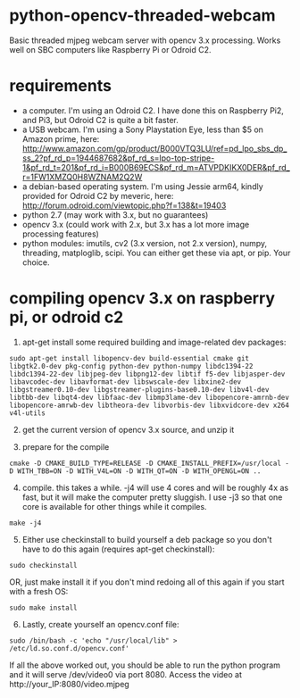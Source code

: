 # python-opencv-threaded-webcam
Basic threaded mjpeg webcam server with opencv 3.x processing. Works well on SBC computers like Raspberry Pi or Odroid C2.

# requirements
- a computer. I'm using an Odroid C2. I have done this on Raspberry Pi2, and Pi3, but Odroid C2 is quite a bit faster.
- a USB webcam. I'm using a Sony Playstation Eye, less than $5 on Amazon prime, here: http://www.amazon.com/gp/product/B000VTQ3LU/ref=pd_lpo_sbs_dp_ss_2?pf_rd_p=1944687682&pf_rd_s=lpo-top-stripe-1&pf_rd_t=201&pf_rd_i=B000B69ECS&pf_rd_m=ATVPDKIKX0DER&pf_rd_r=1FW1XMZQ0H8WZNAM2Q2W
- a debian-based operating system. I'm using Jessie arm64, kindly provided for Odroid C2 by meveric, here: http://forum.odroid.com/viewtopic.php?f=138&t=19403
- python 2.7 (may work with 3.x, but no guarantees)
- opencv 3.x (could work with 2.x, but 3.x has a lot more image processing features)
- python modules: imutils, cv2 (3.x version, not 2.x version), numpy, threading, matploglib, scipi. You can either get these via apt, or pip. Your choice.

# compiling opencv 3.x on raspberry pi, or odroid c2
1. apt-get install some required building and image-related dev packages:
```
sudo apt-get install libopencv-dev build-essential cmake git libgtk2.0-dev pkg-config python-dev python-numpy libdc1394-22 libdc1394-22-dev libjpeg-dev libpng12-dev libtif f5-dev libjasper-dev libavcodec-dev libavformat-dev libswscale-dev libxine2-dev libgstreamer0.10-dev libgstreamer-plugins-base0.10-dev libv4l-dev libtbb-dev libqt4-dev libfaac-dev libmp3lame-dev libopencore-amrnb-dev libopencore-amrwb-dev libtheora-dev libvorbis-dev libxvidcore-dev x264 v4l-utils
```

2. get the current version of opencv 3.x source, and unzip it

3. prepare for the compile
```
cmake -D CMAKE_BUILD_TYPE=RELEASE -D CMAKE_INSTALL_PREFIX=/usr/local -D WITH_TBB=ON -D WITH_V4L=ON -D WITH_QT=ON -D WITH_OPENGL=ON ..
```

4. compile. this takes a while. -j4 will use 4 cores and will be roughly 4x as fast, but it will make the computer pretty sluggish. I use -j3 so that one core is available for other things while it compiles.
```
make -j4
```

5. Either use checkinstall to build yourself a deb package so you don't have to do this again (requires apt-get checkinstall):
```
sudo checkinstall
```

OR, just make install it if you don't mind redoing all of this again if you start with a fresh OS:

```
sudo make install
```

6. Lastly, create yourself an opencv.conf file:
```
sudo /bin/bash -c 'echo "/usr/local/lib" > /etc/ld.so.conf.d/opencv.conf'
```

If all the above worked out, you should be able to run the python program and it will serve /dev/video0 via port 8080. Access the video at http://your_IP:8080/video.mjpeg
